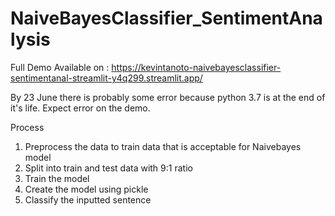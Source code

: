 # NaiveBayesClassifier_SentimentAnalysis
 
Full Demo Available on : 
https://kevintanoto-naivebayesclassifier-sentimentanal-streamlit-y4q299.streamlit.app/

By 23 June there is probably some error because python 3.7 is at the end of it's life. Expect error on the demo.

Process
1.  Preprocess the data to train data that is acceptable for Naivebayes model
2.  Split into train and test data with 9:1 ratio
3.  Train the model
4.  Create the model using pickle
5.  Classify the inputted sentence

